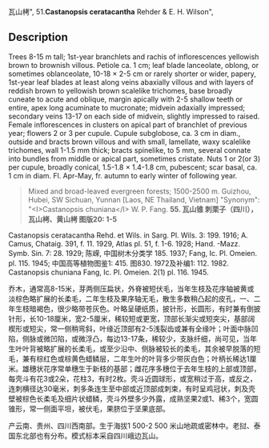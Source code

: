 瓦山栲",
51.**Castanopsis ceratacantha** Rehder & E. H. Wilson",

## Description
Trees 8-15 m tall; 1st-year branchlets and rachis of inflorescences yellowish brown to brownish villous. Petiole ca. 1 cm; leaf blade lanceolate, oblong, or sometimes oblanceolate, 10-18 ×  2-5 cm or rarely shorter or wider, papery, 1st-year leaf blades at least along veins abaxially villous and with layers of reddish brown to yellowish brown scalelike trichomes, base broadly cuneate to acute and oblique, margin apically with 2-5 shallow teeth or entire, apex long acuminate to mucronate; midvein adaxially impressed; secondary veins 13-17 on each side of midvein, slightly impressed to raised. Female inflorescences in clusters on apical part of branchlet of previous year; flowers 2 or 3 per cupule. Cupule subglobose, ca. 3 cm in diam., outside and bracts brown villous and with small, lamellate, waxy scalelike trichomes, wall 1-1.5 mm thick; bracts spinelike, to 5 mm, several connate into bundles from middle or apical part, sometimes cristate. Nuts 1 or 2(or 3) per cupule, broadly conical, 1.5-1.8 ×  1.4-1.8 cm, pubescent; scar basal, ca. 1 cm in diam. Fl. Apr-May, fr. autumn to early winter of following year.

> Mixed and broad-leaved evergreen forests; 1500-2500 m. Guizhou, Hubei, SW Sichuan, Yunnan [Laos, NE Thailand, Vietnam]
  "Synonym": "&lt;I&gt;Castanopsis chuniana&lt;/I&gt; W. P. Fang.
**55. 瓦山锥 刺栗子（四川），瓦山栲、黄山栲 图版20: 1-5**

Castanopsis ceratacantha Rehd. et Wils. in Sarg. Pl. Wils. 3: 199. 1916; A. Camus, Chataig. 391, f. 11. 1929, Atlas pl. 51, f. 1-6. 1928; Hand. -Mazz. Symb. Sin. 7: 28. 1929; 陈嵘, 中国树木分类学 185. 1937; Fang, Ic. Pl. Omeien. pl. 115. 1945; 中国高等植物图鉴1: 415. 图830. 1972及补编1: 112. 1982. Castanopsis chuniana Fang, Ic. Pl. Omeien. 2(1) pl. 116. 1945.

乔木，通常高8-15米，芽两侧压扁状，外脊被短伏毛，当年生枝及花序轴被黄或淡棕色略扩展的长柔毛，二年生枝及果序轴无毛，散生多数稍凸起的皮孔，一、二年生枝暗褐色，很少略带苍灰色。叶略呈硬纸质，披针形，长圆形，有时兼有倒披针形，长10-18厘米，宽2-5厘米，稀较短或更宽，顶部长渐尖或短突尖，基部阔楔形或短尖，常一侧稍弯斜，叶缘近顶部有2-5浅裂齿或兼有全缘叶；叶面中脉凹陷，侧脉或微凹陷，或微浮凸，每边13-17条，稀较少，支脉纤细，尚可见，当年生叶叶背被略扩展的长柔毛，或至少沿中、侧脉被较长的柔毛，其余被早脱落的短毛，兼有棕红色或棕黄色蜡鳞层，二年生叶的叶背多少带灰白色；叶柄长稀达1厘米。雄穗状花序常单穗生于新枝的基部；雌花序多穗位于去年生枝的上部或顶部，每壳斗有花3或2朵，花柱3，有时2枚。壳斗近圆球形，或宽稍过于高，或反之，连刺横径达30毫米，刺多条连生至中部或近顶部成刺束，有时呈鸡冠状，刺及壳壁被棕色长柔毛及细片状蜡鳞，壳斗外壁多少外露，成熟坚果2或1、稀3个，宽圆锥形，常一侧面平坦，被伏毛，果脐位于坚果底部。

产云南、贵州、四川西南部。生于海拔1 500-2 500 米山地疏或密林中。老挝、泰国东北部也有分布。模式标本采自四川峨边瓦山。
